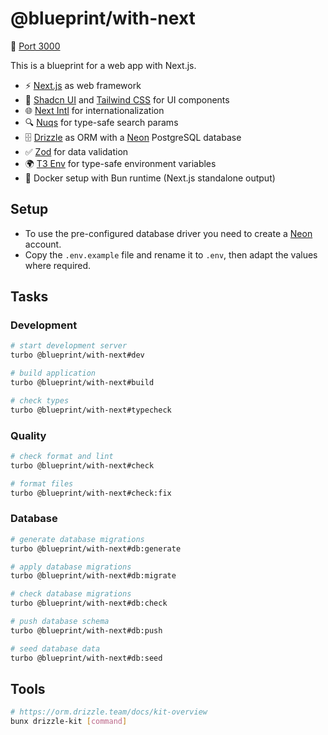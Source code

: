 # @blueprint/with-next

:electric_plug: [Port 3000](http://localhost:3000)

This is a blueprint for a web app with Next.js.

- ⚡ [Next.js](https://nextjs.org) as web framework
- 🎨 [Shadcn UI](https://ui.shadcn.com) and [Tailwind CSS](https://tailwindcss.com) for UI components
- 🌐 [Next Intl](https://next-intl.dev) for internationalization
- 🔍 [Nuqs](https://nuqs.47ng.com) for type-safe search params
- 🗄️ [Drizzle](https://orm.drizzle.team) as ORM with a [Neon](https://neon.tech) PostgreSQL database
- ✅ [Zod](https://zod.dev) for data validation
- 🌍 [T3 Env](https://env.t3.gg) for type-safe environment variables
- 🐳 Docker setup with Bun runtime (Next.js standalone output)

## Setup

- To use the pre-configured database driver you need to create a [Neon](https://neon.tech) account.
- Copy the `.env.example` file and rename it to `.env`, then adapt the values where required.

## Tasks

### Development

```sh
# start development server
turbo @blueprint/with-next#dev

# build application
turbo @blueprint/with-next#build

# check types
turbo @blueprint/with-next#typecheck
```

### Quality

```sh
# check format and lint
turbo @blueprint/with-next#check

# format files
turbo @blueprint/with-next#check:fix
```

### Database

```sh
# generate database migrations
turbo @blueprint/with-next#db:generate

# apply database migrations
turbo @blueprint/with-next#db:migrate

# check database migrations
turbo @blueprint/with-next#db:check

# push database schema
turbo @blueprint/with-next#db:push

# seed database data
turbo @blueprint/with-next#db:seed
```

## Tools

```sh
# https://orm.drizzle.team/docs/kit-overview
bunx drizzle-kit [command]
```
